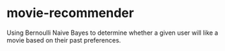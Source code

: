 # movie-recommender
Using Bernoulli Naive Bayes to determine whether a given user will like a movie based on their past preferences.
